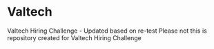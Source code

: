 # Valtech
Valtech Hiring Challenge - Updated based on re-test
Please not this is repository created for Valtech Hiring Challenge
